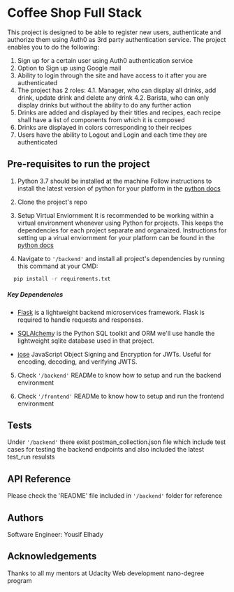 # Coffee Shop Full Stack

This project is designed to be able to register new users, authenticate and authorize them using Auth0 as 3rd party authentication service.
The project enables you to do the following:
  1. Sign up for a certain user using Auth0 authentication service
  2. Option to Sign up using Google mail
  3. Ability to login through the site and have access to it after you are authenticated
  4. The project has 2 roles:
    4.1. Manager, who can display all drinks, add drink, update drink and delete any drink
    4.2. Barista, who can only display drinks but without the ability to do any further action
  5. Drinks are added and displayed by their titles and recipes, each recipe shall have a list of components from which it is composed
  6. Drinks are displayed in colors corresponding to their recipes
  7. Users have the ability to Logout and Login and each time they are authenticated


## Pre-requisites to run the project

1. Python 3.7 should be installed at the machine
  Follow instructions to install the latest version of python for your platform in the [python docs](https://docs.python.org/3/using/unix.html#getting-and-installing-the-latest-version-of-python)

2. Clone the project's repo

3. Setup Virtual Enviornment
  It is recommended to be working within a virtual environment whenever using Python for projects. This keeps the dependencies for each project separate and organaized. Instructions for setting up a virual enviornment for your platform can be found in the [python docs](https://packaging.python.org/guides/installing-using-pip-and-virtual-environments/)

4. Navigate to `'/backend'` and install all project's dependencies by running this command at your CMD:
```bash
  pip install -r requirements.txt
```
##### Key Dependencies

- [Flask](http://flask.pocoo.org/) is a lightweight backend microservices framework. Flask is required to handle requests and responses.

- [SQLAlchemy](https://www.sqlalchemy.org/) is the Python SQL toolkit and ORM we'll use handle the lightweight sqlite database used in that project.

- [jose](https://python-jose.readthedocs.io/en/latest/) JavaScript Object Signing and Encryption for JWTs. Useful for encoding, decoding, and verifying JWTS.

5. Check `'/backend'` READMe to know how to setup and run the backend environment

6. Check `'/frontend'` READMe to know how to setup and run the frontend environment


## Tests

Under `'/backend'` there exist postman_collection.json file which include test cases for testing the backend endpoints and also included the latest test_run resulsts


## API Reference

Please check the 'README' file included in `'/backend'` folder for reference


## Authors

Software Engineer: Yousif Elhady


## Acknowledgements

Thanks to all my mentors at Udacity Web development nano-degree program
